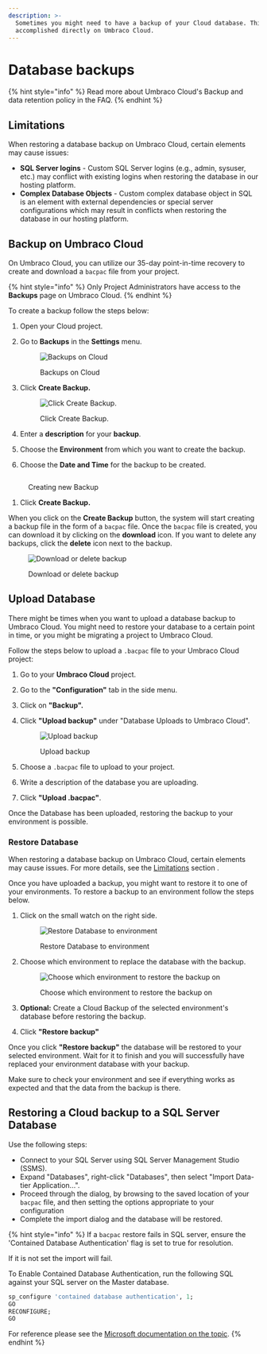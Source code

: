 ```yaml
---
description: >-
  Sometimes you might need to have a backup of your Cloud database. This can be
  accomplished directly on Umbraco Cloud.
---
```


# Database backups

{% hint style="info" %}
Read more about Umbraco Cloud's Backup and data retention policy in the FAQ.
{% endhint %}

## Limitations

When restoring a database backup on Umbraco Cloud, certain elements may cause issues:

- **SQL Server logins** - Custom SQL Server logins (e.g., admin, sysuser, etc.) may conflict with existing logins when restoring the database in our hosting platform.
- **Complex Database Objects** - Custom complex database object in SQL is an element with external dependencies or special server configurations which may result in conflicts when restoring the database in our hosting platform.

## Backup on Umbraco Cloud

On Umbraco Cloud, you can utilize our 35-day point-in-time recovery to create and download a `bacpac` file from your project.

{% hint style="info" %}
Only Project Administrators have access to the **Backups** page on Umbraco Cloud.
{% endhint %}

To create a backup follow the steps below:

1. Open your Cloud project.
2.  Go to **Backups** in the **Settings** menu.

    <figure><img src="../.gitbook/assets/image (45).png" alt="Backups on Cloud"><figcaption><p>Backups on Cloud</p></figcaption></figure>
3.  Click **Create Backup.**

    <figure><img src="../.gitbook/assets/image (75).png" alt="Click Create Backup."><figcaption><p>Click Create Backup.</p></figcaption></figure>
4. Enter a **description** for your **backup**.
5. Choose the **Environment** from which you want to create the backup.
6. Choose the **Date and Time** for the backup to be created.

<figure><img src="../.gitbook/assets/image (4) (1) (1).png" alt=""><figcaption><p>Creating new Backup</p></figcaption></figure>

1. Click **Create Backup.**

When you click on the **Create Backup** button, the system will start creating a backup file in the form of a `bacpac` file. Once the `bacpac` file is created, you can download it by clicking on the **download** icon. If you want to delete any backups, click the **delete** icon next to the backup.

<figure><img src="../.gitbook/assets/image (73).png" alt="Download or delete backup"><figcaption><p>Download or delete backup</p></figcaption></figure>

## Upload Database

There might be times when you want to upload a database backup to Umbraco Cloud. You might need to restore your database to a certain point in time, or you might be migrating a project to Umbraco Cloud.

Follow the steps below to upload a `.bacpac` file to your Umbraco Cloud project:

1. Go to your **Umbraco Cloud** project.
2. Go to the **"Configuration"** tab in the side menu.
3. Click on **"Backup".**
4.  Click **"Upload backup"** under "Database Uploads to Umbraco Cloud".

    <figure><img src="../.gitbook/assets/image (70).png" alt="Upload backup"><figcaption><p>Upload backup</p></figcaption></figure>


5. Choose a `.bacpac` file to upload to your project.
6. Write a description of the database you are uploading.
7. Click **"Upload .bacpac"**.

Once the Database has been uploaded, restoring the backup to your environment is possible.

### Restore Database

When restoring a database backup on Umbraco Cloud, certain elements may cause issues. For more details, see the [Limitations](#limitations) section .

Once you have uploaded a backup, you might want to restore it to one of your environments. To restore a backup to an environment follow the steps below.

1.  Click on the small watch on the right side.

    <figure><img src="../.gitbook/assets/image (71).png" alt="Restore Database to environment"><figcaption><p>Restore Database to environment</p></figcaption></figure>
2.  Choose which environment to replace the database with the backup.

    <figure><img src="../.gitbook/assets/image (72).png" alt="Choose which environment to restore the backup on"><figcaption><p>Choose which environment to restore the backup on</p></figcaption></figure>




3. **Optional:** Create a Cloud Backup of the selected environment's database before restoring the backup.
4. Click **"Restore backup"**

Once you click **"Restore backup"** the database will be restored to your selected environment. Wait for it to finish and you will successfully have replaced your environment database with your backup.

Make sure to check your environment and see if everything works as expected and that the data from the backup is there.

## Restoring a Cloud backup to a SQL Server Database

Use the following steps:

* Connect to your SQL Server using SQL Server Management Studio (SSMS).
* Expand "Databases", right-click "Databases", then select "Import Data-tier Application...".
* Proceed through the dialog, by browsing to the saved location of your `bacpac` file, and then setting the options appropriate to your configuration
* Complete the import dialog and the database will be restored.

{% hint style="info" %}
If a `bacpac` restore fails in SQL server, ensure the 'Contained Database Authentication' flag is set to true for resolution.

If it is not set the import will fail.

To Enable Contained Database Authentication, run the following SQL against your SQL server on the Master database.

```sql
sp_configure 'contained database authentication', 1;  
GO  
RECONFIGURE;  
GO  
```

For reference please see the [Microsoft documentation on the topic](https://learn.microsoft.com/en-us/sql/database-engine/configure-windows/contained-database-authentication-server-configuration-option?view=sql-server-ver16).
{% endhint %}
